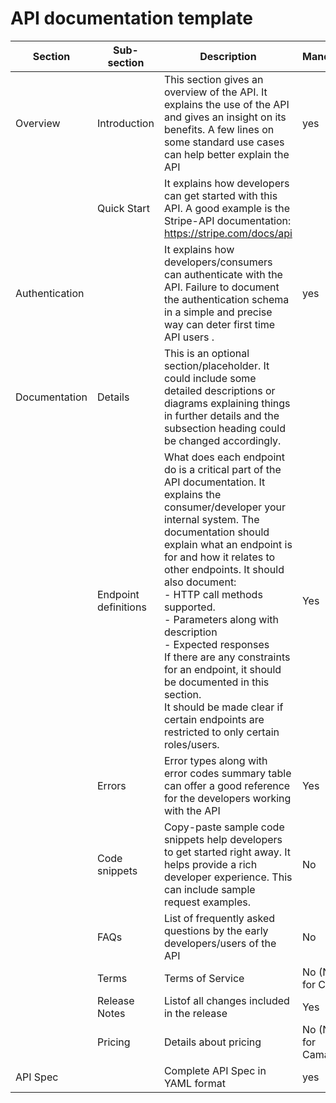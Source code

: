 # API documentation template

| Section | Sub-section | Description | Mandatory | 
|----|---|---|-|
| Overview | Introduction | This section gives an overview of the API. It explains the use of the API and gives an insight on its benefits. A few lines on some standard use cases can help better explain the API  | yes |
|| Quick Start|It explains how developers can get started with this API. A good example is the Stripe-API documentation: https://stripe.com/docs/api ||
|Authentication| |It explains how developers/consumers can authenticate with the API. Failure to document the authentication schema in a simple and precise way can deter first time API users . 	|yes|
|Documentation|Details|This is an optional section/placeholder. It could include some detailed descriptions or diagrams explaining things in further details and the subsection heading could be changed accordingly.| |
| |Endpoint definitions | What does each endpoint do is a critical part of the API documentation. It explains the consumer/developer your internal system. The documentation should explain what an endpoint is for and how it relates to other endpoints. It should also document:</br> - HTTP call methods supported. </br> - Parameters along with description </br> - Expected responses </br> If there are any constraints for an endpoint, it should be documented in this section. </br> It should be made clear if certain endpoints are restricted to only certain roles/users. | Yes |
|  |Errors|Error types along with error codes summary table can offer a good reference for the developers working with the API | Yes |
|  |Code snippets| Copy-paste sample code snippets help developers to get started right away. It helps provide a rich developer experience. This can include sample request examples. | No |
|  |FAQs| List of frequently asked questions by the early developers/users of the API |No |
|  |Terms|Terms of Service |No (N/A for Camara|
|  |Release Notes|Listof all changes included in the release |Yes| 
|  |Pricing |Details about pricing |No (N/A for Camara)|
|API Spec || Complete API Spec in YAML format | yes |

